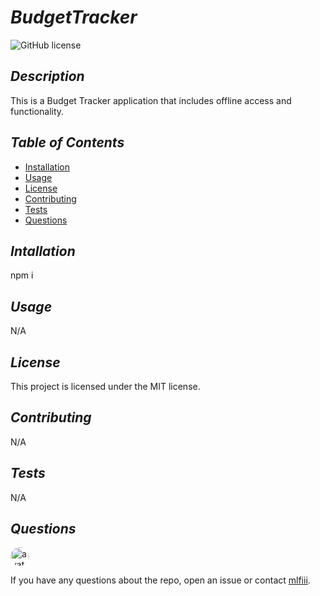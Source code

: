 # *BudgetTracker* 
    

![GitHub license](https://img.shields.io/badge/license-mit-blue.svg)

## *Description*

This is a Budget Tracker application that includes offline access and functionality.

## *Table of Contents*

* [Installation](#installation)
* [Usage](#usage)
* [License](#license)
* [Contributing](#contributing)
* [Tests](#tests)
* [Questions](#questions)
   
## *Intallation*

npm i
      
## *Usage*    
N/A
    
## *License*
This project is licensed under the MIT license.
    
## *Contributing*
N/A
    
## *Tests*
N/A

## *Questions*
<img src="https://avatars0.githubusercontent.com/u/57580332?v=4" alt="avatar" style="border-radius: 16px" width="30" />

If you have any questions about the repo, open an issue or contact [mlfiii](https://api.github.com/users/mlfiii).